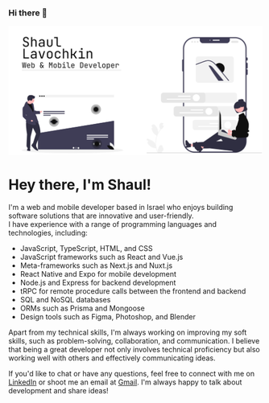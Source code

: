 ### Hi there 👋




![Light Banner](./light.svg#gh-light-mode-only)  

# Hey there, I'm Shaul!  

I'm a web and mobile developer based in Israel who enjoys building software solutions that are innovative and user-friendly.   
I have experience with a range of programming languages and technologies, including: 

- JavaScript, TypeScript, HTML, and CSS
- JavaScript frameworks such as React and Vue.js
- Meta-frameworks such as Next.js and Nuxt.js
- React Native and Expo for mobile development
- Node.js and Express for backend development
- tRPC for remote procedure calls between the frontend and backend
- SQL and NoSQL databases 
- ORMs such as Prisma and Mongoose
- Design tools such as Figma, Photoshop, and Blender

Apart from my technical skills, I'm always working on improving my soft skills, such as problem-solving, collaboration, and communication. I believe that being a great developer not only involves technical proficiency but also working well with others and effectively communicating ideas.  

<!--

In terms of projects, I've had the privilege of working on several that showcase my skills and experience. Some of my notable projects include:  

- [Project 1 Name](Link to GitHub Repository): Description of the project.  
- [Project 2 Name](Link to GitHub Repository): Description of the project.  
- [Project 3 Name](Link to GitHub Repository): Description of the project.  

  -->

If you'd like to chat or have any questions, feel free to connect with me on [LinkedIn](https://www.linkedin.com/in/shaul-lavochkin-429a36191/) or shoot me an email at [Gmail](mailto:shaul.lavochkin@gmail.com). I'm always happy to talk about development and share ideas!



